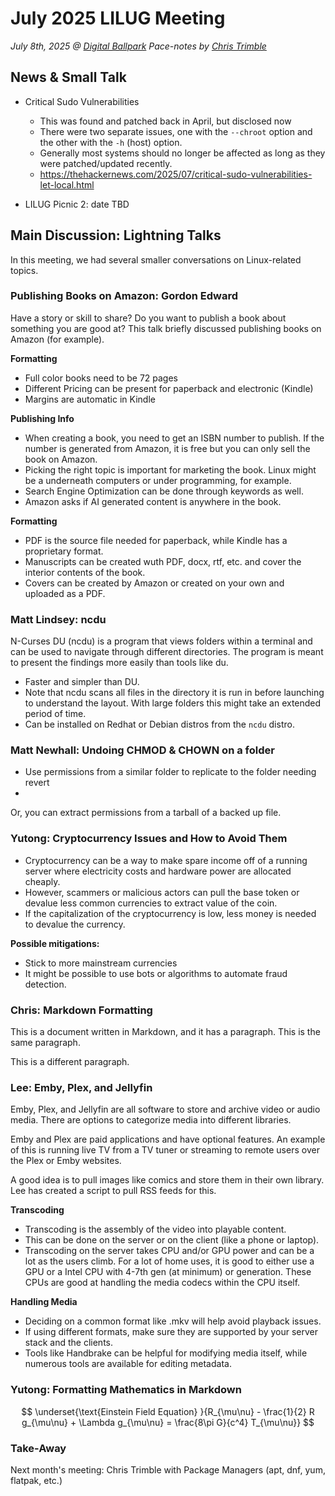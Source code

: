 # July 2025 LILUG Meeting
*July 8th, 2025 @ [Digital Ballpark](https://maps.app.goo.gl/Uef2PiZBpZLd1n3QA)*
*Pace-notes by [Chris Trimble](https://github.com/Trimble-tech)*

## News & Small Talk
- Critical Sudo Vulnerabilities
    - This was found and patched back in April, but disclosed now
    - There were two separate issues, one with the `--chroot` option and the other with the `-h` (host) option.
    - Generally most systems should no longer be affected as long as they were patched/updated recently.
    - https://thehackernews.com/2025/07/critical-sudo-vulnerabilities-let-local.html

- LILUG Picnic 2: date TBD

## Main Discussion: Lightning Talks
In this meeting, we had several smaller conversations on Linux-related topics.

### Publishing Books on Amazon: Gordon Edward

Have a story or skill to share? Do you want to publish a book about something you are good at? This talk briefly discussed publishing books on Amazon (for example).

**Formatting**
- Full color books need to be 72 pages
- Different Pricing can be present for paperback and electronic (Kindle)
- Margins are automatic in Kindle

**Publishing Info**
- When creating a book, you need to get an ISBN number to publish. If the number is generated from Amazon, it is free but you can only sell the book on Amazon.
- Picking the right topic is important for marketing the book. Linux might be a underneath computers or under programming, for example.
- Search Engine Optimization can be done through keywords as well.
- Amazon asks if AI generated content is anywhere in the book.

**Formatting**
- PDF is the source file needed for paperback, while Kindle has a proprietary format.
- Manuscripts can be created wuth PDF, docx, rtf, etc. and cover the interior contents of the book.
- Covers can be created by Amazon or created on your own and uploaded as a PDF.

### Matt Lindsey: ncdu
N-Curses DU (ncdu) is a program that views folders within a terminal and can be used to navigate through different directories. The program is meant to present the findings more easily than tools like du.
- Faster and simpler than DU.
- Note that ncdu scans all files in the directory it is run in before launching to understand the layout. With large folders this might take an extended period of time.
- Can be installed on Redhat or Debian distros from the `ncdu` distro.

### Matt Newhall: Undoing CHMOD & CHOWN on a folder
- Use permissions from a similar folder to replicate to the folder needing revert
- 

Or, you can extract permissions from a tarball of a backed up file.

### Yutong: Cryptocurrency Issues and How to Avoid Them
- Cryptocurrency can be a way to make spare income off of a running server where electricity costs and hardware power are allocated cheaply.
- However, scammers or malicious actors can pull the base token or devalue less common currencies to extract value of the coin.
- If the capitalization of the cryptocurrency is low, less money is needed to devalue the currency.

**Possible mitigations:**
- Stick to more mainstream currencies
- It might be possible to use bots or algorithms to automate fraud detection.


### Chris: Markdown Formatting

This is a document written in Markdown, and it has a paragraph. 
This is the same paragraph.

This is a different paragraph.

### Lee: Emby, Plex, and Jellyfin
Emby, Plex, and Jellyfin are all software to store and archive video or audio media.
There are options to categorize media into different libraries.

Emby and Plex are paid applications and have optional features. An example of this is running live TV from a TV tuner or streaming to remote users over the Plex or Emby websites.

A good idea is to pull images like comics and store them in their own library. Lee has created a script to pull RSS feeds for this.

**Transcoding**
- Transcoding is the assembly of the video into playable content.
- This can be done on the server or on the client (like a phone or laptop).
- Transcoding on the server takes CPU and/or GPU power and can be a lot as the users climb. For a lot of home uses, it is good to either use a GPU or a Intel CPU with 4-7th gen (at minimum) or generation. These CPUs are good at handling the media codecs within the CPU itself.

**Handling Media**
- Deciding on a common format like .mkv will help avoid playback issues.
- If using different formats, make sure they are supported by your server stack and the clients.
- Tools like Handbrake can be helpful for modifying media itself, while numerous tools are available for editing metadata.

### Yutong: Formatting Mathematics in Markdown

$$
\underset{\text{Einstein Field Equation}
}{R_{\mu\nu} - \frac{1}{2} R g_{\mu\nu} + \Lambda g_{\mu\nu} = \frac{8\pi G}{c^4} T_{\mu\nu}}
$$

### Take-Away

Next month's meeting: Chris Trimble with Package Managers (apt, dnf, yum, flatpak, etc.)